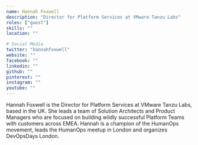 ```yaml
---
name: Hannah Foxwell
description: "Director for Platform Services at VMware Tanzu Labs"
roles: ["guest"]
skills: ""
location: ""

# Social Media
twitter: "hannahfoxwell"
website: ""
facebook: ""
linkedin: ""
github: ""
pinterest: ""
instagram: ""
youtube: ""
---
```


Hannah Foxwell is the Director for Platform Services at VMware Tanzu Labs, based in the UK. She leads a team of Solution Architects and Product Managers who are focused on building wildly successful Platform Teams with customers across EMEA. Hannah is a champion of the HumanOps movement, leads the HumanOps meetup in London and organizes DevOpsDays London.

<!--more-->
